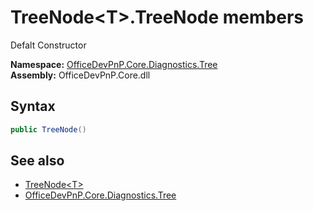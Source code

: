 # TreeNode&lt;T&gt;.TreeNode members 
 Defalt Constructor   

**Namespace:** [OfficeDevPnP.Core.Diagnostics.Tree](OfficeDevPnP.Core.Diagnostics.Tree.md)  
**Assembly:** OfficeDevPnP.Core.dll  
## Syntax
```C#
public TreeNode()
```
## See also
- [TreeNode&lt;T&gt;](OfficeDevPnP.Core.Diagnostics.Tree.TreeNode_cdcab78f.md)
- [OfficeDevPnP.Core.Diagnostics.Tree](OfficeDevPnP.Core.Diagnostics.Tree.md)
